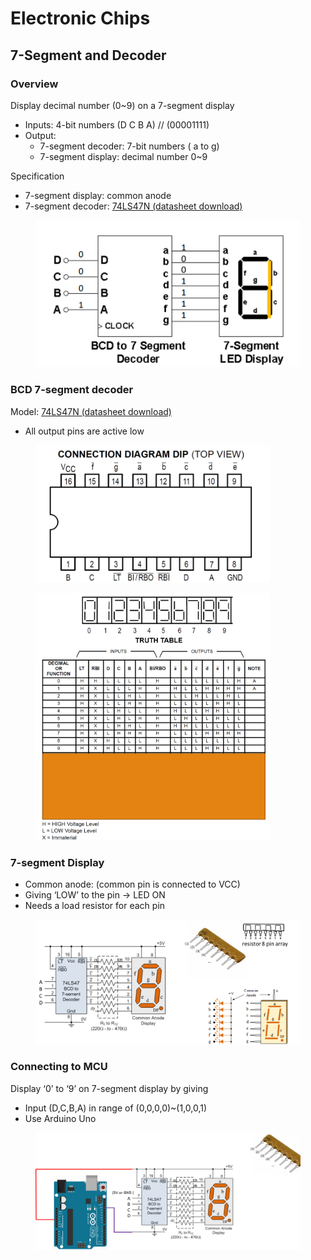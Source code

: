 # Electronic Chips

## 7-Segment and Decoder

### Overview

Display decimal number (0\~9) on a 7-segment display

* Inputs: 4-bit numbers (D C B A) // (00001111)&#x20;
* Output:&#x20;
  * 7-segment decoder: 7-bit numbers ( a to g)
  * &#x20;7-segment display: decimal number 0\~9



Specification

* &#x20;7-segment display: common anode
* &#x20;7-segment decoder: [74LS47N (datasheet download)](https://pdf1.alldatasheet.com/datasheet-pdf/download/5724/MOTOROLA/SN74LS47N.html)



<figure><img src="../../.gitbook/assets/image (1).png" alt=""><figcaption></figcaption></figure>

### BCD 7-segment decoder

Model: [74LS47N (datasheet download)](https://pdf1.alldatasheet.com/datasheet-pdf/download/5724/MOTOROLA/SN74LS47N.html)

* All output pins are active low

<figure><img src="../../.gitbook/assets/image (1) (1).png" alt="" width="375"><figcaption></figcaption></figure>

<figure><img src="../../.gitbook/assets/image (2).png" alt="" width="375"><figcaption></figcaption></figure>



### 7-segment Display

* Common anode:  (common pin is connected to VCC)
* Giving ‘LOW’  to the pin ->  LED ON
* Needs a load resistor for each pin

<figure><img src="../../.gitbook/assets/image (3).png" alt=""><figcaption></figcaption></figure>



### Connecting to MCU

Display ‘0’ to ‘9’ on 7-segment display by giving&#x20;

* Input (D,C,B,A) in range of (0,0,0,0)\~(1,0,0,1)
* Use Arduino Uno

<figure><img src="../../.gitbook/assets/image (4).png" alt=""><figcaption></figcaption></figure>

